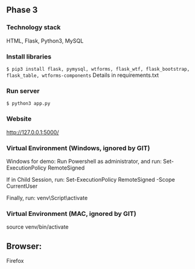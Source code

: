 ## Phase 3

### Technology stack
HTML, Flask, Python3, MySQL

### Install libraries
`$ pip3 install flask, pymysql, wtforms, flask_wtf, flask_bootstrap, flask_table, wtforms-components`
Details in requirements.txt

### Run server
`$ python3 app.py`

### Website
http://127.0.0.1:5000/

### Virtual Environment (Windows, ignored by GIT)
Windows for demo:
Run Powershell as administrator, and run:
Set-ExecutionPolicy RemoteSigned

If in Child Session, run:
Set-ExecutionPolicy RemoteSigned -Scope CurrentUser

Finally, run:
venv\Script\activate

### Virtual Environment (MAC, ignored by GIT)
source venv/bin/activate

## Browser:
Firefox

